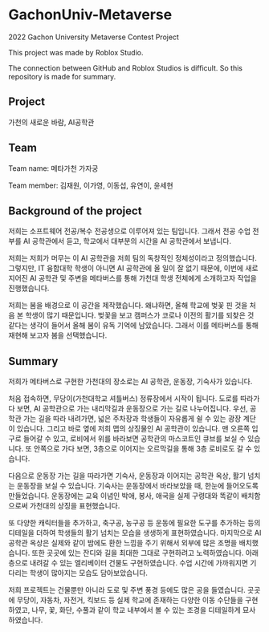 # GachonUniv-Metaverse
2022 Gachon University Metaverse Contest Project

This project was made by Roblox Studio.

The connection between GitHub and Roblox Studios is difficult. So this repository is made for summary.

## Project
가천의 새로운 바람, AI공학관

## Team
Team name: 메타가천 가자궁

Team member: 김재원, 이가영, 이동섭, 유연이, 윤세현

## Background of the project
저희는 소프트웨어 전공/복수 전공생으로 이루어져 있는 팀입니다. 그래서 전공 수업 전부를 AI 공학관에서 듣고, 학교에서 대부분의 시간을 AI 공학관에서 보냅니다.

저희는 저희가 머무는 이 AI 공학관을 저희 팀의 독창적인 정체성이라고 정의했습니다. 그렇지만, IT 융합대학 학생이 아니면 AI 공학관에 올 일이 잘 없기 때문에, 이번에 새로 지어진 AI 공학관 및 주변을 메타버스를 통해 가천대 학생 전체에게 소개하고자 작업을 진행했습니다.

저희는 봄을 배경으로 이 공간을 제작했습니다. 왜냐하면, 올해 학교에 벚꽃 핀 것을 처음 본 학생이 많기 때문입니다. 벚꽃을 보고 캠퍼스가 코로나 이전의 활기를 되찾은 것 같다는 생각이 들어서 올해 봄이 유독 기억에 남았습니다. 그래서 이를 메타버스를 통해 재현해 보고자 봄을 선택했습니다.

## Summary
저희가 메타버스로 구현한 가천대의 장소로는 AI 공학관, 운동장, 기숙사가 있습니다.

처음 접속하면, 무당이(가천대학교 셔틀버스) 정류장에서 시작이 됩니다. 도로를 따라가다 보면, AI 공학관으로 가는 내리막길과 운동장으로 가는 길로 나누어집니다. 우선, 공학관 가는 길을 따라 내려가면, 넓은 주차장과 학생들이 자유롭게 쉴 수 있는 광장 계단이 있습니다. 그리고 바로 옆에 저희 맵의 상징물인 AI 공학관이 있습니다. 맨 오른쪽 입구로 들어갈 수 있고, 로비에서 위를 바라보면 공학관의 마스코트인 큐브를 보실 수 있습니다. 또 안쪽으로 가다 보면, 3층으로 이어지는 오르막길을 통해 3층 로비로도 갈 수 있습니다. 

다음으로 운동장 가는 길을 따라가면 기숙사, 운동장과 이어지는 공학관 옥상, 활기 넘치는 운동장을 보실 수 있습니다. 기숙사는 운동장에서 바라보았을 때, 한눈에 들어오도록 만들었습니다. 운동장에는 교육 이념인 박애, 봉사, 애국을 실제 구령대와 똑같이 배치함으로써 가천대의 상징을 표현했습니다.

또 다양한 캐릭터들을 추가하고, 축구공, 농구공 등 운동에 필요한 도구를 추가하는 등의 디테일을 더하여 학생들의 활기 넘치는 모습을 생생하게 표현하였습니다. 마지막으로 AI 공학관 옥상은 실제와 같이 밤에도 환한 느낌을 주기 위해서 외부에 많은 조명을 배치했습니다. 또한 곳곳에 있는 잔디와 길을 최대한 그대로 구현하려고 노력하였습니다. 아래층으로 내려갈 수 있는 엘리베이터 건물도 구현하였습니다. 수업 시간에 가까워지면 기다리는 학생이 많아지는 모습도 담아보았습니다.

저희 프로젝트는 건물뿐만 아니라 도로 및 주변 풍경 등에도 많은 공을 들였습니다. 곳곳에 무당이, 자동차, 자전거, 킥보드 등 실제 학교에 존재하는 다양한 이동 수단들을 구현하였고, 나무, 꽃, 화단, 수풀과 같이 학교 내부에서 볼 수 있는 조경을 디테일하게 묘사하였습니다.




